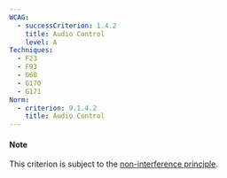 ```yaml
---
WCAG:
  - successCriterion: 1.4.2
    title: Audio Control
    level: A
Techniques:
  - F23
  - F93
  - G60
  - G170
  - G171
Norm:
  - criterion: 9.1.4.2
    title: Audio Control
---
```


#### Note

This criterion is subject to the [non-interference principle](../obligations.html#non-interference-principle).